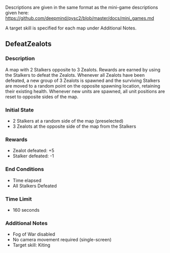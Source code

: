 Descriptions are given in the same format as the mini-game descriptions given here: https://github.com/deepmind/pysc2/blob/master/docs/mini_games.md

A target skill is specified for each map under Additional Notes.

## DefeatZealots

### Description

A map with 2 Stalkers opposite to 3 Zealots. Rewards are earned by using the Stalkers to defeat the Zealots. Whenever all Zealots  have been defeated, a new group of 3 Zealots is spawned and the surviving Stalkers are moved to a random point on the opposite spawning location, retaining their existing health. Whenever new units are spawned, all unit positions are reset to opposite sides of the map.

### Initial State
* 2 Stalkers at a random side of the map (preselected)
* 3 Zealots at the opposite side of the map from the Stalkers

### Rewards
* Zealot defeated: +5
* Stalker defeated: -1

### End Conditions
* Time elapsed
* All Stalkers Defeated

### Time Limit
* 160 seconds

### Additional Notes
* Fog of War disabled
* No camera movement required (single-screen)
* Target skill: Kiting
